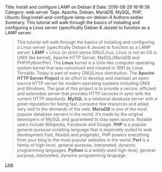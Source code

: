 Title: Install and configure LAMP on Debian 8
Date: 2016-08-29 16:16:36
Category: web server
Tags: Apache, Debian, MariaDB, MySQL, PHP, Ubuntu
Slug:install-and-configure-lamp-on-debian-8
Authors:sedlav
Summary: This tutorial will walk through the basics of installing and configuring a Linux server (specifically Debian 8 Jessie) to function as a LAMP server.

> This tutorial will walk through the basics of installing and configuring a Linux server (specifically Debian 8 Jessie) to function as a LAMP server.
**LAMP** = Linux (in strict sense GNU/Linux, Linux is not an OS is UNIX like kernel), Apache HTTP Server, MySQL/MariaDB and PHP/Python/Perl.
The **Linux** kernel is a Unix-like computer operating system kernel that was conceived and created in 1991 by Linus Torvalds. Today is part of every GNU/Linux distribution.
The **Apache HTTP Server Project** is an effort to develop and maintain an open-source HTTP server for modern operating systems including UNIX and Windows. The goal of this project is to provide a secure, efficient and extensible server that provides HTTP services in sync with the current HTTP standards.
**MySQL** is a relational database server with a great reputation for being fast, consume few resources and adapt very well to the demands of the web.
**MariaDB** is one of the most popular database servers in the world. It’s made by the original developers of MySQL and guaranteed to stay open source. Notable users include Wikipedia, Facebook and Google.
**PHP** is a popular general-purpose scripting language that is especially suited to web development.Fast, flexible and pragmatic, PHP powers everything from your blog to the most popular websites in the world.
**Perl** is a family of high-level, general-purpose, interpreted, dynamic programming languages. 
**Python** is a widely used high-level, general-purpose, interpreted, dynamic programming language.

[Link](http://www.tecmint.com/install-setup-lamp-on-debian-8-jessie/)
